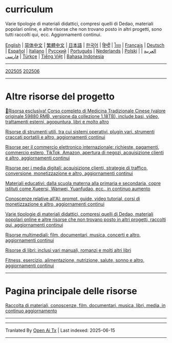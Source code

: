 # curriculum

Varie tipologie di materiali didattici, compresi quelli di Dedao, materiali popolari online, e altre risorse che non trovano posto in altri progetti, sono tutti raccolti qui, ecc. Aggiornamenti continui.


[English](https://openaitx.github.io/view.html?user=mswnlz&project=curriculum&lang=en) | [简体中文](https://openaitx.github.io/view.html?user=mswnlz&project=curriculum&lang=zh-CN) | [繁體中文](https://openaitx.github.io/view.html?user=mswnlz&project=curriculum&lang=zh-TW) | [日本語](https://openaitx.github.io/view.html?user=mswnlz&project=curriculum&lang=ja) | [한국어](https://openaitx.github.io/view.html?user=mswnlz&project=curriculum&lang=ko) | [हिन्दी](https://openaitx.github.io/view.html?user=mswnlz&project=curriculum&lang=hi) | [ไทย](https://openaitx.github.io/view.html?user=mswnlz&project=curriculum&lang=th) | [Français](https://openaitx.github.io/view.html?user=mswnlz&project=curriculum&lang=fr) | [Deutsch](https://openaitx.github.io/view.html?user=mswnlz&project=curriculum&lang=de) | [Español](https://openaitx.github.io/view.html?user=mswnlz&project=curriculum&lang=es) | [Italiano](https://openaitx.github.io/view.html?user=mswnlz&project=curriculum&lang=it) | [Русский](https://openaitx.github.io/view.html?user=mswnlz&project=curriculum&lang=ru) | [Português](https://openaitx.github.io/view.html?user=mswnlz&project=curriculum&lang=pt) | [Nederlands](https://openaitx.github.io/view.html?user=mswnlz&project=curriculum&lang=nl) | [Polski](https://openaitx.github.io/view.html?user=mswnlz&project=curriculum&lang=pl) | [العربية](https://openaitx.github.io/view.html?user=mswnlz&project=curriculum&lang=ar) | [فارسی](https://openaitx.github.io/view.html?user=mswnlz&project=curriculum&lang=fa) | [Türkçe](https://openaitx.github.io/view.html?user=mswnlz&project=curriculum&lang=tr) | [Tiếng Việt](https://openaitx.github.io/view.html?user=mswnlz&project=curriculum&lang=vi) | [Bahasa Indonesia](https://openaitx.github.io/view.html?user=mswnlz&project=curriculum&lang=id)


-------------------

[202505](https://raw.githubusercontent.com/mswnlz/curriculum/main/202505.md)
[202506](https://raw.githubusercontent.com/mswnlz/curriculum/main/202506.md)

---------------
# Altre risorse del progetto

[🎁Risorsa esclusiva! Corso completo di Medicina Tradizionale Cinese (valore originale 59880 RMB, versione da collezione 1.18TB), include basi, video, trattamenti esterni, agopuntura, libri e molto altro](https://github.com/mswnlz/chinese-traditional)

[Risorse di strumenti utili, tra cui sistemi operativi, plugin vari, strumenti craccati portatili e altro, aggiornamenti continui](https://github.com/mswnlz/tools)

[Risorse per il commercio elettronico internazionale: richieste, pagamenti, commercio estero, TikTok, Amazon, apertura di negozi, acquisizione clienti e altro, aggiornamenti continui](https://github.com/mswnlz/cross-border)

[Risorse per i media digitali: acquisizione clienti, strategie di traffico, conversione, monetizzazione e altro, aggiornamenti continui](https://github.com/mswnlz/self-media)

[Materiali educativi: dalla scuola materna alla primaria e secondaria, copre istituti come Xueersi, Wanwei, Yuanfudao, ecc., in continuo aumento](https://github.com/mswnlz/edu-knowlege)

[Conoscenze relative all'AI: prompt, guide, video tutorial, corsi di monetizzazione e altro, aggiornamenti continui](https://github.com/mswnlz/AIknowledge)

[Varie tipologie di materiali didattici, compresi quelli di Dedao, materiali popolari online e altre risorse che non trovano posto in altri progetti, raccolti qui, aggiornamenti continui](https://github.com/mswnlz/curriculum)

[Risorse multimediali: film, documentari, musica, concerti e altro, aggiornamenti continui](https://github.com/mswnlz/movies)

[Risorse di libri: inclusi vari manuali, romanzi e molti altri libri](https://github.com/mswnlz/book)

[Fitness, esercizio, alimentazione, nutrizione, salute, sonno e altro, aggiornamenti continui](https://github.com/mswnlz/healthy)

---------------

# Pagina principale delle risorse
[Raccolta di materiali, conoscenze, film, documentari, musica, libri, media, in continuo aggiornamento](https://github.com/mswnlz)

---------------

---

Tranlated By [Open Ai Tx](https://github.com/OpenAiTx/OpenAiTx) | Last indexed: 2025-06-15

---
